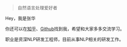 > 自然语言处理爱好者

Hey，我是张华

你还可以在[知乎](https://www.zhihu.com/people/zhang_hua/)、[Github](http://github.com/Hua-Zhang/)找到我，希望和大家多多交流学习。

职业是资深NLP研发工程师，目前从事NLP相关的研发工作。

